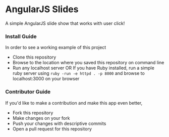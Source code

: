 # AngularJS Slides
A simple AngularJS slide show that works with user click!

### Install Guide
In order to see a working example of this project
* Clone this repository
* Browse to the location where you saved this repository on command line
* Run any localhost server OR If you have Ruby installed, run a simple ruby server using  `ruby -run -e httpd . -p 8000` and browse to localhost:3000 on your browser

### Contributor Guide

If you'd like to make a contribution and make this app even better,

* Fork this repository
* Make changes on your fork
* Push your changes with descriptive commits
* Open a pull request for this repository
